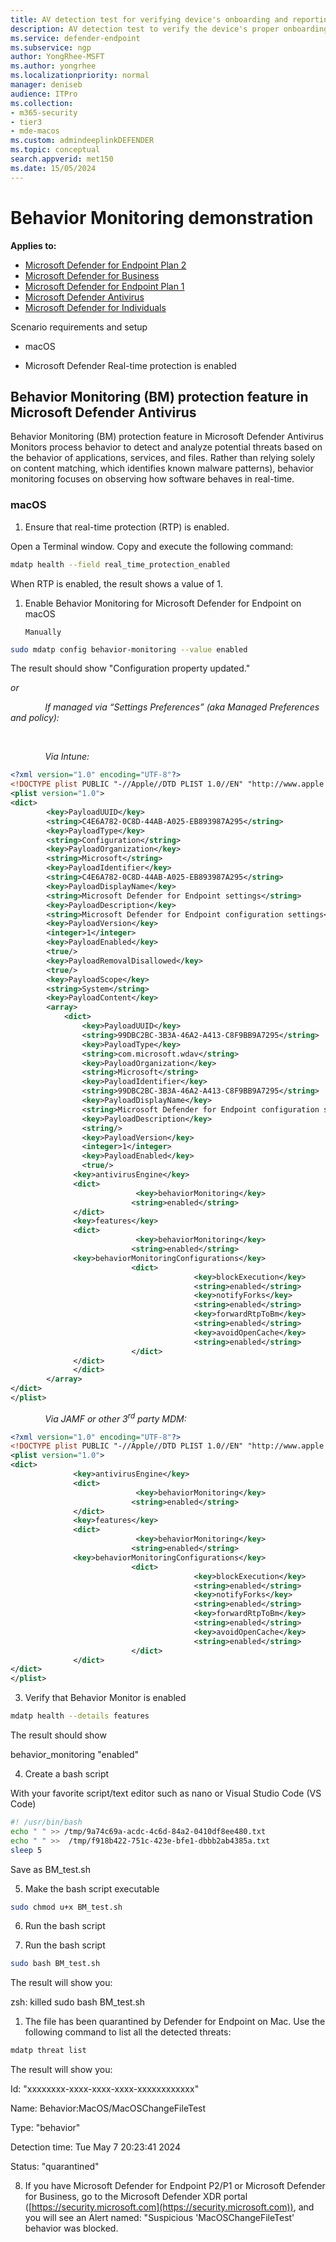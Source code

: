 ```yaml
---
title: AV detection test for verifying device's onboarding and reporting services
description: AV detection test to verify the device's proper onboarding and reporting to the service.
ms.service: defender-endpoint
ms.subservice: ngp
author: YongRhee-MSFT
ms.author: yongrhee
ms.localizationpriority: normal
manager: deniseb
audience: ITPro
ms.collection: 
- m365-security
- tier3
- mde-macos
ms.custom: admindeeplinkDEFENDER
ms.topic: conceptual
search.appverid: met150
ms.date: 15/05/2024
---
```


# Behavior Monitoring demonstration

**Applies to:**

- [Microsoft Defender for Endpoint Plan 2](microsoft-defender-endpoint.md)
- [Microsoft Defender for Business](https://www.microsoft.com/security/business/endpoint-security/microsoft-defender-business)
- [Microsoft Defender for Endpoint Plan 1](microsoft-defender-endpoint.md)
- [Microsoft Defender Antivirus](microsoft-defender-antivirus-windows.md)
- [Microsoft Defender for Individuals](https://www.microsoft.com/microsoft-365/microsoft-defender-for-individuals)

Scenario requirements and setup

- macOS

- Microsoft Defender Real-time protection is enabled

## Behavior Monitoring (BM) protection feature in Microsoft Defender Antivirus

Behavior Monitoring (BM) protection feature in Microsoft Defender Antivirus Monitors process behavior to detect and analyze potential threats based on the behavior of applications, services, and files. Rather than relying solely on content matching, which identifies known malware patterns), behavior monitoring focuses on observing how software behaves in real-time.

### macOS

1. Ensure that real-time protection (RTP) is enabled.

Open a Terminal window. Copy and execute the following command:


  ```bash
  mdatp health --field real_time_protection_enabled
  ```

When RTP is enabled, the result shows a value of 1.

1. Enable Behavior Monitoring for Microsoft Defender for Endpoint on macOS


   `Manually`
   
  ```bash
  sudo mdatp config behavior-monitoring --value enabled
  ```

The result should show "Configuration property updated."

_or_

              _If managed via “Settings Preferences” (aka Managed Preferences and policy):_

 

              _Via Intune:_


  ```xml
  <?xml version="1.0" encoding="UTF-8"?>
  <!DOCTYPE plist PUBLIC "-//Apple//DTD PLIST 1.0//EN" "http://www.apple.com/DTDs/PropertyList-1.0.dtd">
  <plist version="1.0">
  <dict>
          <key>PayloadUUID</key>
          <string>C4E6A782-0C8D-44AB-A025-EB893987A295</string>
          <key>PayloadType</key>
          <string>Configuration</string>
          <key>PayloadOrganization</key>
          <string>Microsoft</string>
          <key>PayloadIdentifier</key>
          <string>C4E6A782-0C8D-44AB-A025-EB893987A295</string>
          <key>PayloadDisplayName</key>
          <string>Microsoft Defender for Endpoint settings</string>
          <key>PayloadDescription</key>
          <string>Microsoft Defender for Endpoint configuration settings</string>
          <key>PayloadVersion</key>
          <integer>1</integer>
          <key>PayloadEnabled</key>
          <true/>
          <key>PayloadRemovalDisallowed</key>
          <true/>
          <key>PayloadScope</key>
          <string>System</string>
          <key>PayloadContent</key>
          <array>
              <dict>
                  <key>PayloadUUID</key>
                  <string>99DBC2BC-3B3A-46A2-A413-C8F9BB9A7295</string>
                  <key>PayloadType</key>
                  <string>com.microsoft.wdav</string>
                  <key>PayloadOrganization</key>
                  <string>Microsoft</string>
                  <key>PayloadIdentifier</key>
                  <string>99DBC2BC-3B3A-46A2-A413-C8F9BB9A7295</string>
                  <key>PayloadDisplayName</key>
                  <string>Microsoft Defender for Endpoint configuration settings</string>
                  <key>PayloadDescription</key>
                  <string/>
                  <key>PayloadVersion</key>
                  <integer>1</integer>
                  <key>PayloadEnabled</key>
                  <true/>
                <key>antivirusEngine</key>
                <dict>
                              <key>behaviorMonitoring</key>
                             <string>enabled</string>
                </dict>
                <key>features</key>
                <dict>
                              <key>behaviorMonitoring</key>
                             <string>enabled</string>
                <key>behaviorMonitoringConfigurations</key>
                             <dict>
                                           <key>blockExecution</key>
                                           <string>enabled</string>
                                           <key>notifyForks</key>
                                           <string>enabled</string>
                                           <key>forwardRtpToBm</key>
                                           <string>enabled</string>
                                           <key>avoidOpenCache</key>
                                           <string>enabled</string>
                             </dict>
                </dict>
                </dict>
          </array>
  </dict>
  </plist>
  ```

              _Via JAMF or other 3<sup>rd</sup> party MDM:_


  ```xml
  <?xml version="1.0" encoding="UTF-8"?>
  <!DOCTYPE plist PUBLIC "-//Apple//DTD PLIST 1.0//EN" "http://www.apple.com/DTDs/PropertyList-1.0.dtd">
  <plist version="1.0">
  <dict>
                <key>antivirusEngine</key>
                <dict>
                              <key>behaviorMonitoring</key>
                             <string>enabled</string>
                </dict>
                <key>features</key>
                <dict>
                              <key>behaviorMonitoring</key>
                             <string>enabled</string>
                <key>behaviorMonitoringConfigurations</key>
                             <dict>
                                           <key>blockExecution</key>
                                           <string>enabled</string>
                                           <key>notifyForks</key>
                                           <string>enabled</string>
                                           <key>forwardRtpToBm</key>
                                           <string>enabled</string>
                                           <key>avoidOpenCache</key>
                                           <string>enabled</string>
                             </dict>
                </dict>
  </dict>
  </plist>
  ```

3. Verify that Behavior Monitor is enabled


  ```bash
  mdatp health --details features
  ```
  
The result should show

behavior_monitoring "enabled"

4. Create a bash script

With your favorite script/text editor such as nano or Visual Studio Code (VS Code)


  ```bash
  #! /usr/bin/bash
  echo " " >> /tmp/9a74c69a-acdc-4c6d-84a2-0410df8ee480.txt 
  echo " " >>  /tmp/f918b422-751c-423e-bfe1-dbbb2ab4385a.txt 
  sleep 5
  ```

Save as BM_test.sh

5. Make the bash script executable


  ```bash
  sudo chmod u+x BM_test.sh
  ```
  
6. Run the bash script 


6. Run the bash script 


  ```bash
  sudo bash BM_test.sh
  ```

The result will show you:

zsh: killed      sudo bash BM_test.sh

1. The file has been quarantined by Defender for Endpoint on Mac. Use the following command to list all the detected threats:


```bash
mdatp threat list
```

The result will show you:

Id: "xxxxxxxx-xxxx-xxxx-xxxx-xxxxxxxxxxxx"

Name: Behavior:MacOS/MacOSChangeFileTest

Type: "behavior"

Detection time: Tue May 7 20:23:41 2024

Status: "quarantined"

8. If you have Microsoft Defender for Endpoint P2/P1 or Microsoft Defender for Business, go to the Microsoft Defender XDR portal ([https://security.microsoft.com](https://security.microsoft.com)), and you will see an Alert named: "Suspicious 'MacOSChangeFileTest' behavior was blocked.

